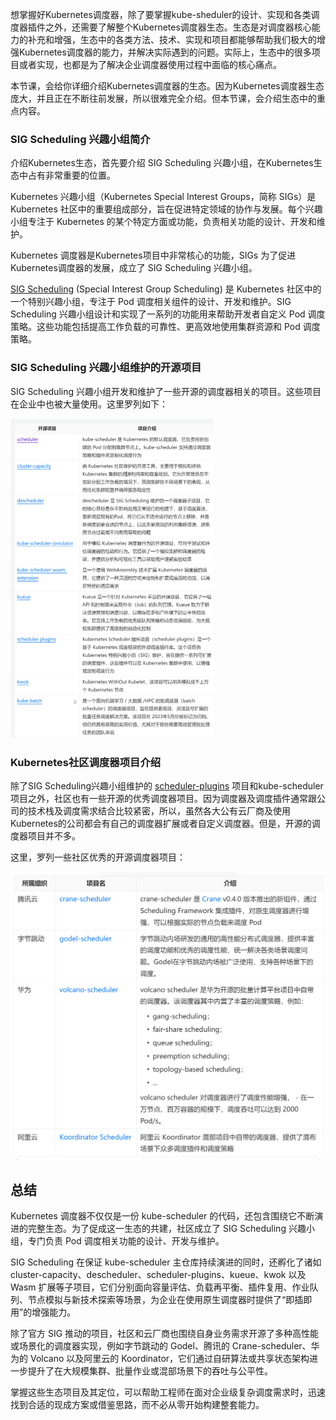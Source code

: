 想掌握好Kubernetes调度器，除了要掌握kube-sheduler的设计、实现和各类调度器插件之外，还需要了解整个Kubernetes调度器生态。生态是对调度器核心能力的补充和增强，生态中的各类方法、技术、实现和项目都能够帮助我们极大的增强Kubernetes调度器的能力，并解决实际遇到的问题。实际上，生态中的很多项目或者实现，也都是为了解决企业调度器使用过程中面临的核心痛点。

本节课，会给你详细介绍Kubernetes调度器的生态。因为Kubernetes调度器生态庞大，并且正在不断往前发展，所以很难完全介绍。但本节课，会介绍生态中的重点内容。

### SIG Scheduling 兴趣小组简介

介绍Kubernetes生态，首先要介绍 SIG Scheduling 兴趣小组，在Kubernetes生态中占有非常重要的位置。

Kubernetes 兴趣小组（Kubernetes Special Interest Groups，简称 SIGs）是 Kubernetes 社区中的重要组成部分，旨在促进特定领域的协作与发展。每个兴趣小组专注于 Kubernetes 的某个特定方面或功能，负责相关功能的设计、开发和维护。

Kubernetes 调度器是Kubernetes项目中非常核心的功能，SIGs 为了促进Kubernetes调度器的发展，成立了 SIG Scheduling 兴趣小组。

[SIG Scheduling](https://github.com/kubernetes/community/tree/master/sig-scheduling) (Special Interest Group Scheduling) 是 Kubernetes 社区中的一个特别兴趣小组，专注于 Pod 调度相关组件的设计、开发和维护。SIG Scheduling 兴趣小组设计和实现了一系列的功能用来帮助开发者自定义 Pod 调度策略。这些功能包括提高工作负载的可靠性、更高效地使用集群资源和 Pod 调度策略。

### SIG Scheduling 兴趣小组维护的开源项目

SIG Scheduling 兴趣小组开发和维护了一些开源的调度器相关的项目。这些项目在企业中也被大量使用。这里罗列如下：

<img src="image/FtCNPc3v0gqpF5RQx2gFYavbAvhR" alt="img" style="zoom:50%;" />

### Kubernetes社区调度器项目介绍

除了SIG Scheduling兴趣小组维护的 [scheduler-plugins](https://github.com/kubernetes-sigs/scheduler-plugins) 项目和kube-scheduler项目之外，社区也有一些开源的优秀调度器项目。因为调度器及调度插件通常跟公司的技术栈及调度需求结合比较紧密，所以，虽然各大公有云厂商及使用Kubernetes的公司都会有自己的调度器扩展或者自定义调度器。但是，开源的调度器项目并不多。

这里，罗列一些社区优秀的开源调度器项目：

<img src="image/Ft4p_Lhtwc7M3mm-Ef2arKKX8N7I" alt="img" style="zoom:50%;" />

## 总结

Kubernetes 调度器不仅仅是一份 kube-scheduler 的代码，还包含围绕它不断演进的完整生态。为了促成这一生态的共建，社区成立了 SIG Scheduling 兴趣小组，专门负责 Pod 调度相关功能的设计、开发与维护。

SIG Scheduling 在保证 kube-scheduler 主仓库持续演进的同时，还孵化了诸如 cluster-capacity、descheduler、scheduler-plugins、kueue、kwok 以及 Wasm 扩展等子项目，它们分别面向容量评估、负载再平衡、插件复用、作业队列、节点模拟与新技术探索等场景，为企业在使用原生调度器时提供了“即插即用”的增强能力。

除了官方 SIG 推动的项目，社区和云厂商也围绕自身业务需求开源了多种高性能或场景化的调度器实现，例如字节跳动的 Godel、腾讯的 Crane-scheduler、华为的 Volcano 以及阿里云的 Koordinator，它们通过自研算法或共享状态架构进一步提升了在大规模集群、批量作业或混部场景下的吞吐与公平性。

掌握这些生态项目及其定位，可以帮助工程师在面对企业级复杂调度需求时，迅速找到合适的现成方案或借鉴思路，而不必从零开始构建整套能力。